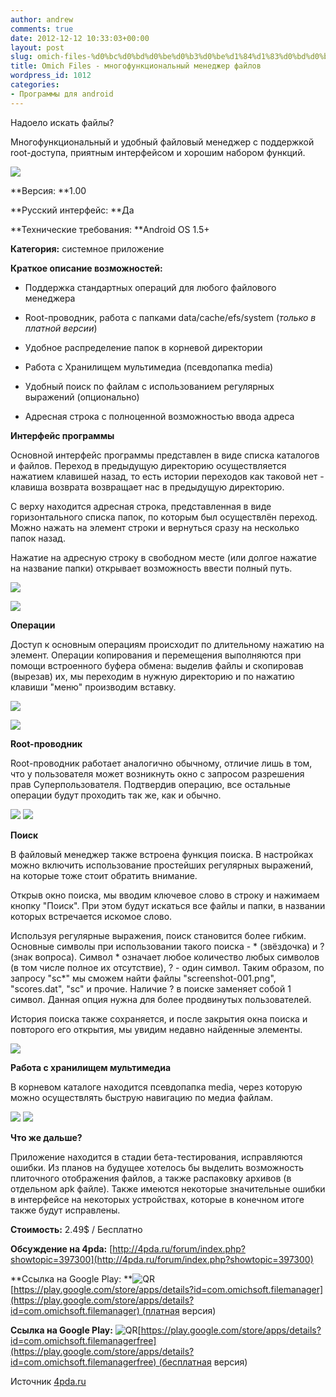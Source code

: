 ```yaml
---
author: andrew
comments: true
date: 2012-12-12 10:33:03+00:00
layout: post
slug: omich-files-%d0%bc%d0%bd%d0%be%d0%b3%d0%be%d1%84%d1%83%d0%bd%d0%ba%d1%86%d0%b8%d0%be%d0%bd%d0%b0%d0%bb%d1%8c%d0%bd%d1%8b%d0%b9-%d0%bc%d0%b5%d0%bd%d0%b5%d0%b4%d0%b6%d0%b5%d1%80-%d1%84%d0%b0%d0%b9
title: Omich Files - многофункциональный менеджер файлов
wordpress_id: 1012
categories:
- Программы для android
---
```


Надоело искать файлы?





Многофункциональный и удобный файловый менеджер с поддержкой root-доступа, приятным интерфейсом и хорошим набором функций.





![](http://s.4pda.ru/wp-content/uploads/2012/12/omich_files_header1-480x160.png)

<!-- more -->

**Версия: **1.00





**Русский интерфейс: **Да





**Технические требования: **Android OS 1.5+





**Категория:** системное приложение









**Краткое описание возможностей:**








  * Поддержка стандартных операций для любого файлового менеджера



  * Root-проводник, работа с папками data/cache/efs/system (_только в платной версии_)



  * Удобное распределение папок в корневой директории



  * Работа с Хранилищем мультимедиа (псевдопапка media)



  * Удобный поиск по файлам с использованием регулярных выражений (опционально)



  * Адресная строка с полноценной возможностью ввода адреса






**Интерфейс программы**





Основной интерфейс программы представлен в виде списка каталогов и файлов. Переход в предыдущую директорию осуществляется нажатием клавишей назад, то есть истории переходов как таковой нет - клавиша возврата возвращает нас в предыдущую директорию.





С верху находится адресная строка, представленная в виде горизонтального списка папок, по которым был осуществлён переход. Можно нажать на элемент строки и вернуться сразу на несколько папок назад.





Нажатие на адресную строку в свободном месте (или долгое нажатие на название папки) открывает возможность ввести полный путь.





![](http://s.4pda.ru/wp-content/uploads/2012/12/ss-omich-files-media-0011-288x480.png)



![](http://s.4pda.ru/wp-content/uploads/2012/12/ss-omich-files-interface-0021.png)



**Операции**





Доступ к основным операциям происходит по длительному нажатию на элемент. Операции копирования и перемещения выполняются при помощи встроенного буфера обмена: выделив файлы и скопировав (вырезав) их, мы переходим в нужную директорию и по нажатию клавиши "меню" производим вставку.





![](http://s.4pda.ru/wp-content/uploads/2012/12/ss-omich-files-cp-0011-288x480.png)


![](http://s.4pda.ru/wp-content/uploads/2012/12/ss-omich-files-cp-0021.png)



**Root-проводник**





Root-проводник работает аналогично обычному, отличие лишь в том, что у пользователя может возникнуть окно с запросом разрешения прав Суперпользователя. Подтвердив операцию, все остальные операции будут проходить так же, как и обычно.





![](http://s.4pda.ru/wp-content/uploads/2012/12/ss-omich-files-root-0011-288x480.png)
![](http://s.4pda.ru/wp-content/uploads/2012/12/ss-omich-files-root-0021-288x480.png)


**Поиск**





В файловый менеджер также встроена функция поиска. В настройках можно включить использование простейших регулярных выражений, на которые тоже стоит обратить внимание.





Открыв окно поиска, мы вводим ключевое слово в строку и нажимаем кнопку "Поиск". При этом будут искаться все файлы и папки, в названии которых встречается искомое слово.





Используя регулярные выражения, поиск становится более гибким. Основные символы при использовании такого поиска - * (звёздочка) и ? (знак вопроса). Символ * означает любое количество любых символов (в том числе полное их отсутствие), ? - один символ. Таким образом, по запросу "sc*" мы сможем найти файлы "screenshot-001.png", "scores.dat", "sc" и прочие. Наличие ? в поиске заменяет собой 1 символ. Данная опция нужна для более продвинутых пользователей.





История поиска также сохраняется, и после закрытия окна поиска и повторого его открытия, мы увидим недавно найденные элементы.





![](http://s.4pda.ru/wp-content/uploads/2012/12/ss-omich-files-search-0011-288x480.png)


**Работа с хранилищем мультимедиа**





В корневом каталоге находится псевдопапка media, через которую можно осуществлять быструю навигацию по медиа файлам.





![](http://s.4pda.ru/wp-content/uploads/2012/12/ss-omich-files-media-0011-288x480.png)
![](http://s.4pda.ru/wp-content/uploads/2012/12/ss-omich-files-media-0021-288x480.png)



**Что же дальше?**





Приложение находится в стадии бета-тестирования, исправляются ошибки. Из планов на будущее хотелось бы выделить возможность плиточного отображения файлов, а также распаковку архивов (в отдельном apk файле). Также имеются некоторые значительные ошибки в интерфейсе на некоторых устройствах, которые в конечном итоге также будут исправлены.





**Стоимость:** 2.49$ / Бесплатно





**Обсуждение на 4pda:** [http://4pda.ru/forum/index.php?showtopic=397300](http://4pda.ru/forum/index.php?showtopic=397300)





**Ссылка на Google Play: **![QR](http://s.4pda.ru/forum/style_images/1/qr_code.gif)[https://play.google.com/store/apps/details?id=com.omichsoft.filemanager](https://play.google.com/store/apps/details?id=com.omichsoft.filemanager) (платная версия)





**Ссылка на Google Play:** ![QR](http://s.4pda.ru/forum/style_images/1/qr_code.gif)[https://play.google.com/store/apps/details?id=com.omichsoft.filemanagerfree](https://play.google.com/store/apps/details?id=com.omichsoft.filemanagerfree) (бесплатная версия)





Источник [4pda.ru](http://4pda.ru/2012/12/10/81820/)
